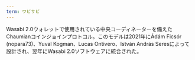 ```yaml
---
term: ワビサビ
---
```

Wasabi 2.0ウォレットで使用されている中央コーディネーターを備えたChaumianコインジョインプロトコル。このモデルは2021年にÁdám Ficsór (nopara73)、Yuval Kogman、Lucas Ontivero、István András Seresによって設計され、翌年にWasabi 2.0ソフトウェアに統合された。